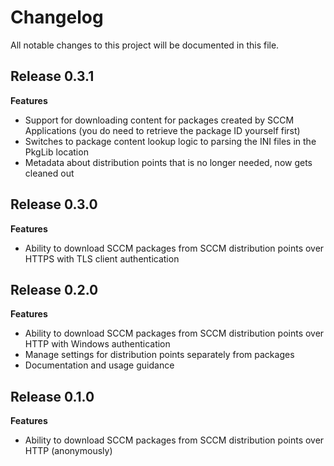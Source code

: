 # Changelog

All notable changes to this project will be documented in this file.

## Release 0.3.1

**Features**
* Support for downloading content for packages created by SCCM Applications (you do need to retrieve the package ID yourself first)
* Switches to package content lookup logic to parsing the INI files in the PkgLib location
* Metadata about distribution points that is no longer needed, now gets cleaned out

## Release 0.3.0

**Features**
* Ability to download SCCM packages from SCCM distribution points over HTTPS with TLS client authentication

## Release 0.2.0

**Features**
* Ability to download SCCM packages from SCCM distribution points over HTTP with Windows authentication
* Manage settings for distribution points separately from packages
* Documentation and usage guidance

## Release 0.1.0

**Features**
* Ability to download SCCM packages from SCCM distribution points over HTTP (anonymously)
